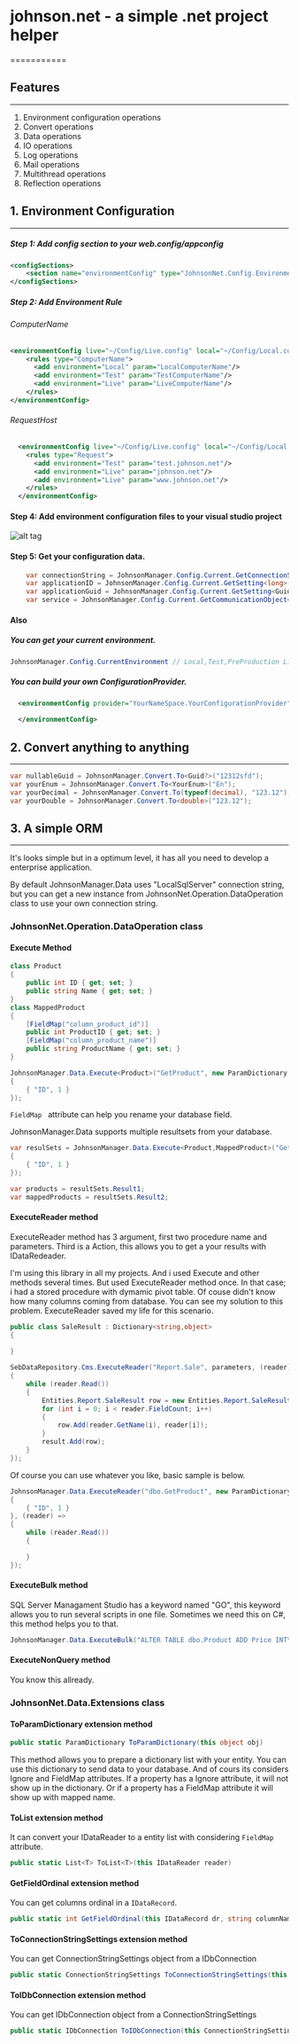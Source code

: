 # johnson.net - a simple .net project helper
===========

## Features
--------
1. Environment configuration operations
2. Convert operations
3. Data operations
4. IO operations
5. Log operations
6. Mail operations
7. Multithread operations
8. Reflection operations


## 1. Environment Configuration
------------------------------------------------------------

##### Step 1: Add config section to your web.config/appconfig

```xml
<configSections>
    <section name="environmentConfig" type="JohnsonNet.Config.EnvironmentConfig,JohnsonNet"/>
</configSections>
```

##### Step 2: Add Environment Rule 

###### ComputerName

```xml
<environmentConfig live="~/Config/Live.config" local="~/Config/Local.config" test="~/Config/Test.config" provider="JohnsonNet.Config.ConfigurationFileProvider">
    <rules type="ComputerName">
      <add environment="Local" param="LocalComputerName"/>
      <add environment="Test" param="TestComputerName"/>
      <add environment="Live" param="LiveComputerName"/>
    </rules>
</environmentConfig>
```

###### RequestHost

```xml
  <environmentConfig live="~/Config/Live.config" local="~/Config/Local.config" test="~/Config/Test.config" provider="JohnsonNet.Config.ConfigurationFileProvider">
    <rules type="Request">
      <add environment="Test" param="test.johnson.net"/>
      <add environment="Live" param="johnson.net"/>
      <add environment="Live" param="www.johnson.net"/>
    </rules>
  </environmentConfig>
```

#### Step 4: Add environment configuration files to your visual studio project

![alt tag](https://raw.githubusercontent.com/srjohn/johnson.net/master/ReadMeAssets/solution-explorer-config.png)

#### Step 5: Get your configuration data.

```csharp
    var connectionString = JohnsonManager.Config.Current.GetConnectionString("LocalSqlServer");
    var applicationID = JohnsonManager.Config.Current.GetSetting<long>("Facebook-ApplicationID");
    var applicationGuid = JohnsonManager.Config.Current.GetSetting<Guid>("Facebook-Guid");
    var service = JohnsonManager.Config.Current.GetCommunicationObject<IYourServiceChannel>();
```
#### Also 

##### You can get your current environment.
```csharp
JohnsonManager.Config.CurrentEnvironment // Local,Test,PreProduction Live
```
##### You can build your own ConfigurationProvider.
```xml
  <environmentConfig provider="YourNameSpace.YourConfigurationProvider">
  
  </environmentConfig>
```

## 2. Convert anything to anything
------------------------------------------------------------
```csharp
var nullableGuid = JohnsonManager.Convert.To<Guid?>("12312sfd");
var yourEnum = JohnsonManager.Convert.To<YourEnum>("En");
var yourDecimal = JohnsonManager.Convert.To(typeof(decimal), "123.12");
var yourDouble = JohnsonManager.Convert.To<double>("123.12");
```

## 3. A simple ORM
------------------------------------------------------------

It's looks simple but in a optimum level, it has all you need to develop a enterprise application.

By default JohnsonManager.Data uses "LocalSqlServer" connection string, but you can get a new instance from JohnsonNet.Operation.DataOperation class to use your own connection string.

### JohnsonNet.Operation.DataOperation class

#### Execute Method

```csharp
class Product
{
    public int ID { get; set; }
    public string Name { get; set; }
}
class MappedProduct
{
    [FieldMap("column_product_id")]
    public int ProductID { get; set; }
    [FieldMap("column_product_name")]
    public string ProductName { get; set; }
}

JohnsonManager.Data.Execute<Product>("GetProduct", new ParamDictionary
{
    { "ID", 1 }
});
```
```FieldMap ``` attribute can help you rename your database field.

JohnsonManager.Data supports multiple resultsets from your database.

```csharp
var resulSets = JohnsonManager.Data.Execute<Product,MappedProduct>("GetProduct", new ParamDictionary
{
    { "ID", 1 }
});

var products = resultSets.Result1;
var mappedProducts = resultSets.Result2;
```

#### ExecuteReader method

ExecuteReader method has 3 argument, first two procedure name and parameters. Third is a Action<IDataReader>, this allows you to get a your results with IDataRedeader.

I'm using this library in all my projects. And i used Execute and other methods several times. But used ExecuteReader method once. In that case; i had a stored procedure with dymamic pivot table. Of couse didn't know how many columns coming from database. You can see my solution to this problem. ExecuteReader saved my life for this scenario.

```csharp
public class SaleResult : Dictionary<string,object>
{

}
    
SebDataRepository.Cms.ExecuteReader("Report.Sale", parameters, (reader) =>
{
    while (reader.Read())
    {
        Entities.Report.SaleResult row = new Entities.Report.SaleResult();
        for (int i = 0; i < reader.FieldCount; i++)
        {
            row.Add(reader.GetName(i), reader[i]);
        }
        result.Add(row);
    }
});
```

Of course you can use whatever you like, basic sample is below.

```csharp
JohnsonManager.Data.ExecuteReader("dbo.GetProduct", new ParamDictionary
{
    { "ID", 1 }
}, (reader) =>
{
    while (reader.Read())
    {

    }
});
```
#### ExecuteBulk method

SQL Server Managament Studio has a keyword named "GO", this keyword allows you to run several scripts in one file. Sometimes we need this on C#, this method helps you to that.

```csharp
JohnsonManager.Data.ExecuteBulk("ALTER TABLE dbo.Product ADD Price INT\r\nGO\r\nALTER TABLE dbo.Product ADD Wat INT")
```

#### ExecuteNonQuery method

You know this allready.

### JohnsonNet.Data.Extensions class

#### ToParamDictionary extension method

```csharp
public static ParamDictionary ToParamDictionary(this object obj)
```

This method allows you to prepare a dictionary list with your entity. You can use this dictionary to send data to your database. And of cours its considers Ignore and FieldMap attributes. If a property has a Ignore attribute, it will not show up in the dictionary. Or if a property has a FieldMap attribute it will show up with mapped name.

#### ToList extension method

It can convert your IDataReader to a entity list with considering ```FieldMap``` attribute.

```csharp
public static List<T> ToList<T>(this IDataReader reader)
```

#### GetFieldOrdinal extension method

You can get columns ordinal in a ```IDataRecord```.

```csharp
public static int GetFieldOrdinal(this IDataRecord dr, string columnName)
```

#### ToConnectionStringSettings extension method

You can get ConnectionStringSettings object from a IDbConnection

```csharp
public static ConnectionStringSettings ToConnectionStringSettings(this IDbConnection connection)
```

#### ToIDbConnection extension method

You can get IDbConnection object from a ConnectionStringSettings

```csharp
public static IDbConnection ToIDbConnection(this ConnectionStringSettings setting)
```
